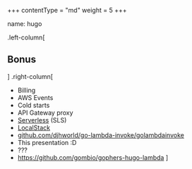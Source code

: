 +++
contentType = "md"
weight = 5
+++

name: hugo

.left-column[
  ## Bonus
]
.right-column[
* Billing
* AWS Events
* Cold starts
* API Gateway proxy
* [Serverless](https://serverless.com) (SLS)
* [LocalStack](https://github.com/localstack/localstack)
* [github.com/djhworld/go-lambda-invoke/golambdainvoke](https://github.com/djhworld/go-lambda-invoke/)
* This presentation :D
* ???
* https://github.com/gombio/gophers-hugo-lambda
]
